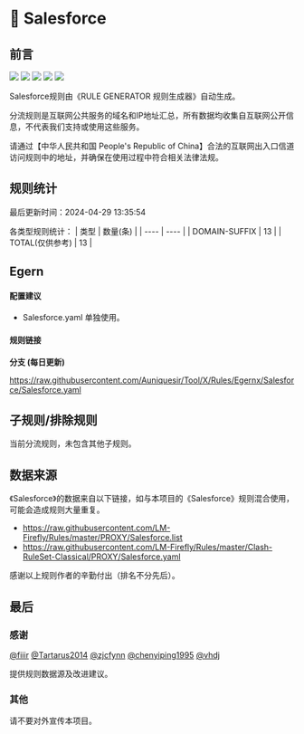 # 🧸 Salesforce

## 前言

![](https://shields.io/badge/-移除重复规则-ff69b4) ![](https://shields.io/badge/-DOMAIN与DOMAIN--SUFFIX合并-green) ![](https://shields.io/badge/-DOMAIN--SUFFIX间合并-critical) ![](https://shields.io/badge/-DOMAIN--SUFFIX与DOMAIN--KEYWORD合并-blue) ![](https://shields.io/badge/-IP--CIDR(6)合并-blueviolet) 

Salesforce规则由《RULE GENERATOR 规则生成器》自动生成。

分流规则是互联网公共服务的域名和IP地址汇总，所有数据均收集自互联网公开信息，不代表我们支持或使用这些服务。

请通过【中华人民共和国 People's Republic of China】合法的互联网出入口信道访问规则中的地址，并确保在使用过程中符合相关法律法规。

## 规则统计

最后更新时间：2024-04-29 13:35:54

各类型规则统计：
| 类型 | 数量(条)  | 
| ---- | ----  |
| DOMAIN-SUFFIX | 13  | 
| TOTAL(仅供参考) | 13  | 


## Egern 

#### 配置建议
- Salesforce.yaml 单独使用。

#### 规则链接
**分支 (每日更新)**

https://raw.githubusercontent.com/Auniquesir/Tool/X/Rules/Egernx/Salesforce/Salesforce.yaml











## 子规则/排除规则


当前分流规则，未包含其他子规则。

## 数据来源

《Salesforce》的数据来自以下链接，如与本项目的《Salesforce》规则混合使用，可能会造成规则大量重复。

- https://raw.githubusercontent.com/LM-Firefly/Rules/master/PROXY/Salesforce.list
- https://raw.githubusercontent.com/LM-Firefly/Rules/master/Clash-RuleSet-Classical/PROXY/Salesforce.yaml


感谢以上规则作者的辛勤付出（排名不分先后）。

## 最后

### 感谢

[@fiiir](https://github.com/fiiir) [@Tartarus2014](https://github.com/Tartarus2014) [@zjcfynn](https://github.com/zjcfynn) [@chenyiping1995](https://github.com/chenyiping1995) [@vhdj](https://github.com/vhdj)

提供规则数据源及改进建议。

### 其他

请不要对外宣传本项目。